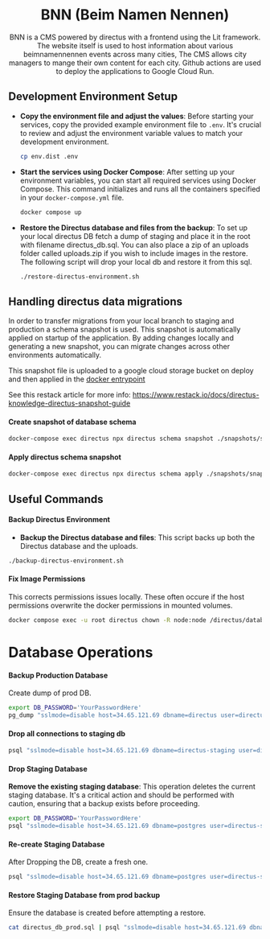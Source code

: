 <div align="center">
  <h1>BNN (Beim Namen Nennen)</h1>
</div>
<div align="center">BNN is a CMS powered by directus with a frontend using the Lit framework. The website itself is used to host information about various beimnamennennen events across many cities, The CMS allows city managers to mange their own content for each city. Github actions are used to deploy the applications to Google Cloud Run.</div>  

## Development Environment Setup

- **Copy the environment file and adjust the values**: Before starting your services, copy the provided example environment file to `.env`. It's crucial to review and adjust the environment variable values to match your development environment.
  ```bash
  cp env.dist .env
  ```

- **Start the services using Docker Compose**: After setting up your environment variables, you can start all required services using Docker Compose. This command initializes and runs all the containers specified in your `docker-compose.yml` file.
  ```bash
  docker compose up
  ```

- **Restore the Directus database and files from the backup**: To set up your local directus DB fetch a dump of staging and place it in the root with filename directus_db.sql. You can also place a zip of an uploads folder called uploads.zip if you wish to include images in the restore. The following script will drop your local db and restore it from this sql.
  ```bash
  ./restore-directus-environment.sh
  ```

## Handling directus data migrations
In order to transfer migrations from your local branch to staging and production a schema snapshot is used. This snapshot is automatically applied on startup of the application. By adding changes locally and generating a new snapshot, you can migrate changes across other environments automatically.

This snapshot file is uploaded to a google cloud storage bucket on deploy and then applied in the [docker entrypoint](backend/entrypoint.sh)

See this restack article for more info: https://www.restack.io/docs/directus-knowledge-directus-snapshot-guide

#### Create snapshot of database schema
```bash
docker-compose exec directus npx directus schema snapshot ./snapshots/snapshot-latest.yaml
```

#### Apply directus schema snapshot
```bash
docker-compose exec directus npx directus schema apply ./snapshots/snapshot-latest.yaml
```

## Useful Commands
#### Backup Directus Environment

- **Backup the Directus database and files**: This script backs up both the Directus database and the uploads.
```bash
./backup-directus-environment.sh
```

#### Fix Image Permissions

This corrects permissions issues locally. These often occure if the host permissions overwrite the docker permissions in mounted volumes.
```bash
docker compose exec -u root directus chown -R node:node /directus/database /directus/extensions /directus/uploads
```

# Database Operations
#### Backup Production Database

Create dump of prod DB.
```bash
export DB_PASSWORD='YourPasswordHere'
pg_dump "sslmode=disable host=34.65.121.69 dbname=directus user=directus password=$DB_PASSWORD" --no-acl --no-owner -f directus_db_prod.sql
```

#### Drop all connections to staging db
```bash
psql "sslmode=disable host=34.65.121.69 dbname=directus-staging user=directus-staging password=$DB_PASSWORD"  -c "SELECT pg_terminate_backend(pg_stat_activity.pid) FROM pg_stat_activity WHERE pg_stat_activity.datname = 'directus-staging' AND pid <> pg_backend_pid();"
```

#### Drop Staging Database

**Remove the existing staging database**: This operation deletes the current staging database. It's a critical action and should be performed with caution, ensuring that a backup exists before proceeding.
```bash
export DB_PASSWORD='YourPasswordHere'
psql "sslmode=disable host=34.65.121.69 dbname=postgres user=directus-staging password=$DB_PASSWORD" -c 'DROP DATABASE IF EXISTS "directus-staging";'
```

#### Re-create Staging Database

After Dropping the DB, create a fresh one.
```bash
psql "sslmode=disable host=34.65.121.69 dbname=postgres user=directus-staging password=$DB_PASSWORD" -c 'CREATE DATABASE "directus-staging";'
```

#### Restore Staging Database from prod backup

Ensure the database is created before attempting a restore.
```bash
cat directus_db_prod.sql | psql "sslmode=disable host=34.65.121.69 dbname=directus-staging user=directus-staging password=$DB_PASSWORD"
```
